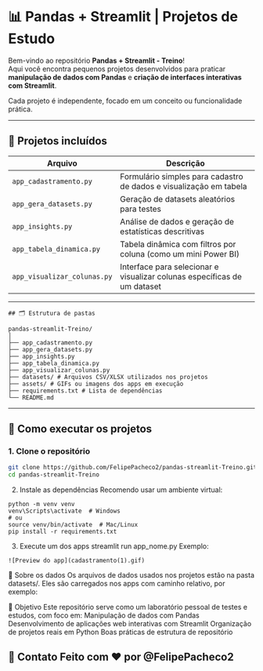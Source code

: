 # 📊 Pandas + Streamlit | Projetos de Estudo

Bem-vindo ao repositório **Pandas + Streamlit - Treino**!  
Aqui você encontra pequenos projetos desenvolvidos para praticar **manipulação de dados com Pandas** e **criação de interfaces interativas com Streamlit**.  

Cada projeto é independente, focado em um conceito ou funcionalidade prática.

---

## 🧩 Projetos incluídos

| Arquivo                          | Descrição                                                                 |
|----------------------------------|---------------------------------------------------------------------------|
| `app_cadastramento.py`           | Formulário simples para cadastro de dados e visualização em tabela       |
| `app_gera_datasets.py`           | Geração de datasets aleatórios para testes                               |
| `app_insights.py`                | Análise de dados e geração de estatísticas descritivas                    |
| `app_tabela_dinamica.py`         | Tabela dinâmica com filtros por coluna (como um mini Power BI)           |
| `app_visualizar_colunas.py`      | Interface para selecionar e visualizar colunas específicas de um dataset |

---

```
## 🗂 Estrutura de pastas

pandas-streamlit-Treino/
│
├── app_cadastramento.py
├── app_gera_datasets.py
├── app_insights.py
├── app_tabela_dinamica.py
├── app_visualizar_colunas.py
├── datasets/ # Arquivos CSV/XLSX utilizados nos projetos
├── assets/ # GIFs ou imagens dos apps em execução
├── requirements.txt # Lista de dependências
└── README.md
```
---

## 🚀 Como executar os projetos

### 1. Clone o repositório

```bash
git clone https://github.com/FelipePacheco2/pandas-streamlit-Treino.git
cd pandas-streamlit-Treino
```
2. Instale as dependências
Recomendo usar um ambiente virtual:
```
python -m venv venv
venv\Scripts\activate  # Windows
# ou
source venv/bin/activate  # Mac/Linux
pip install -r requirements.txt
```
3. Execute um dos apps
streamlit run app_nome.py
Exemplo:
```
![Preview do app](cadastramento(1).gif)

```
📁 Sobre os dados
Os arquivos de dados usados nos projetos estão na pasta datasets/.
Eles são carregados nos apps com caminho relativo, por exemplo:

📌 Objetivo
Este repositório serve como um laboratório pessoal de testes e estudos, com foco em:
Manipulação de dados com Pandas
Desenvolvimento de aplicações web interativas com Streamlit
Organização de projetos reais em Python
Boas práticas de estrutura de repositório

👋 Contato
Feito com ❤️ por @FelipePacheco2
---

